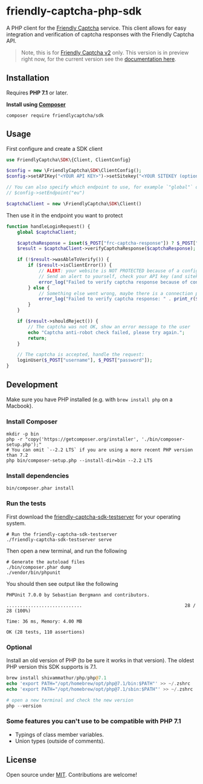 # friendly-captcha-php-sdk

A PHP client for the [Friendly Captcha](https://friendlycaptcha.com) service. This client allows for easy integration and verification of captcha responses with the Friendly Captcha API.

> Note, this is for [Friendly Captcha v2](https://developer.friendlycaptcha.com) only. This version is in preview right now, for the current version see the [documentation here](https://docs.friendlycaptcha.com).

## Installation

Requires **PHP 7.1** or later.

**Install using [Composer](https://getcomposer.org/)**

```shell
composer require friendlycaptcha/sdk
```

## Usage

First configure and create a SDK client

```php
use FriendlyCaptcha\SDK\{Client, ClientConfig}

$config = new \FriendlyCaptcha\SDK\ClientConfig();
$config->setAPIKey("<YOUR API KEY>")->setSitekey("<YOUR SITEKEY (optional)>");

// You can also specify which endpoint to use, for example `"global"` or `"eu"`.
// $config->setEndpoint("eu")

$captchaClient = new \FriendlyCaptcha\SDK\Client()
```

Then use it in the endpoint you want to protect

```php
function handleLoginRequest() {
    global $captchaClient;

    $captchaResponse = isset($_POST["frc-captcha-response"]) ? $_POST["frc-captcha-response"] : null;
    $result = $captchaClient->verifyCaptchaResponse($captchaResponse);

    if (!$result->wasAbleToVerify()) {
        if ($result->isClientError()) {
            // ALERT: your website is NOT PROTECTED because of a configuration error.
            // Send an alert to yourself, check your API key (and sitekey).
            error_log("Failed to verify captcha response because of configuration problem: " . print_r($result->getResponseError()));
        } else {
            // Something else went wrong, maybe there is a connection problem or the API is down.
            error_log("Failed to verify captcha response: " . print_r($result->getErrorCode()));
        }
    }

    if ($result->shouldReject()) {
        // The captcha was not OK, show an error message to the user
        echo "Captcha anti-robot check failed, please try again.";
        return;
    }

    // The captcha is accepted, handle the request:
    loginUser($_POST["username"], $_POST["password"]);
}
```

## Development

Make sure you have PHP installed (e.g. with `brew install php` on a Macbook).

### Install Composer

```shell
mkdir -p bin
php -r "copy('https://getcomposer.org/installer', './bin/composer-setup.php');"
# You can omit `--2.2 LTS` if you are using a more recent PHP version than 7.2
php bin/composer-setup.php --install-dir=bin --2.2 LTS
```

### Install dependencies

```shell
bin/composer.phar install
```

### Run the tests

First download the [friendly-captcha-sdk-testserver](https://github.com/FriendlyCaptcha/friendly-captcha-sdk-tooling/releases) for your operating system.

```shell
# Run the friendly-captcha-sdk-testserver
./friendly-captcha-sdk-testserver serve
```
Then open a new terminal, and run the following
```shell
# Generate the autoload files
./bin/composer.phar dump
./vendor/bin/phpunit
```

You should then see output like the following

```
PHPUnit 7.0.0 by Sebastian Bergmann and contributors.

............................                                      28 / 28 (100%)

Time: 36 ms, Memory: 4.00 MB

OK (28 tests, 110 assertions)
```

### Optional

Install an old version of PHP (to be sure it works in that version). The oldest PHP version this SDK supports is 7.1.

```php
brew install shivammathur/php/php@7.1
echo 'export PATH="/opt/homebrew/opt/php@7.1/bin:$PATH"' >> ~/.zshrc
echo 'export PATH="/opt/homebrew/opt/php@7.1/sbin:$PATH"' >> ~/.zshrc

# open a new terminal and check the new version
php --version
```

### Some features you can't use to be compatible with PHP 7.1

- Typings of class member variables.
- Union types (outside of comments).

## License

Open source under [MIT](./LICENSE). Contributions are welcome!
